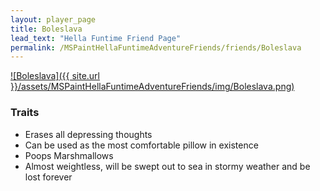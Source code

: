 ```yaml
---
layout: player_page
title: Boleslava
lead_text: "Hella Funtime Friend Page" 
permalink: /MSPaintHellaFuntimeAdventureFriends/friends/Boleslava
---
```

<a href="{{ site.url }}/MSPaintHellaFuntimeAdventureFriends/friends/Boleslava">
![Boleslava]({{ site.url }}/assets/MSPaintHellaFuntimeAdventureFriends/img/Boleslava.png)
</a>

### Traits

* Erases all depressing thoughts
* Can be used as the most comfortable pillow in existence
* Poops Marshmallows
* Almost weightless, will be swept out to sea in stormy weather and be lost forever
